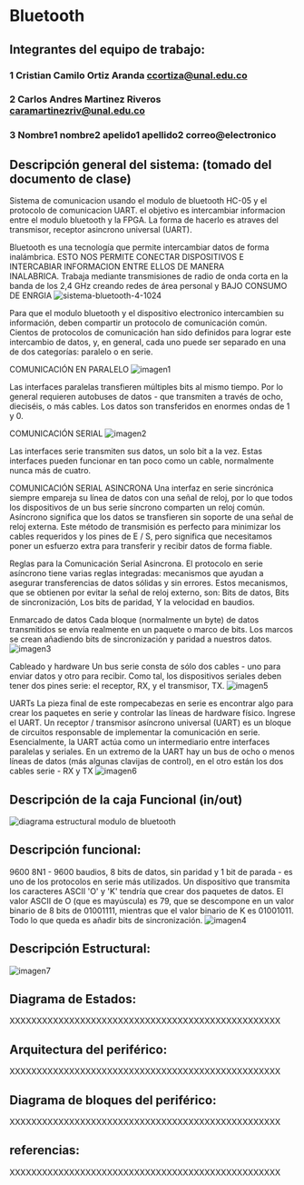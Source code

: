 # Bluetooth

## Integrantes del equipo de trabajo:

### 1 Cristian Camilo Ortiz Aranda ccortiza@unal.edu.co

### 2 Carlos Andres Martinez Riveros caramartinezriv@unal.edu.co

### 3 Nombre1 nombre2 apelido1 apellido2 correo@electronico


## Descripción general del sistema: (tomado del documento de clase)
Sistema de comunicacion usando el modulo de bluetooth HC-05 y el protocolo de comunicacion UART. el objetivo es intercambiar informacion entre el modulo bluetooth y la FPGA. La forma de hacerlo es atraves del transmisor, receptor asincrono universal (UART).
 
Bluetooth es una tecnología  que permite  intercambiar datos de forma inalámbrica. ESTO NOS PERMITE CONECTAR DISPOSITIVOS E INTERCABIAR INFORMACION ENTRE ELLOS DE MANERA INALABRICA. Trabaja mediante transmisiones de radio de onda corta en la banda de los 2,4 GHz creando redes de área personal y BAJO CONSUMO DE ENRGIA
![sistema-bluetooth-4-1024](https://user-images.githubusercontent.com/14295760/30007421-73d4059c-90d3-11e7-91a1-e8a5ee8e4048.jpg)

Para que el modulo bluetooth y el dispositivo electronico intercambien su información, deben compartir un protocolo de comunicación común. Cientos de protocolos de comunicación han sido definidos para lograr este intercambio de datos, y, en general, cada uno puede ser separado en una de dos categorías: paralelo o en serie.

COMUNICACIÓN EN PARALELO
![imagen1](https://user-images.githubusercontent.com/14295760/30022647-c93f7a80-9131-11e7-88ee-c0b164a50d70.png)

Las interfaces paralelas transfieren múltiples bits al mismo tiempo. Por lo general requieren autobuses de datos - que transmiten a través de ocho, dieciséis, o más cables. Los datos son transferidos en enormes ondas de 1 y 0.

COMUNICACIÓN SERIAL
![imagen2](https://user-images.githubusercontent.com/14295760/30022943-2b31ea60-9133-11e7-8ebd-f5efb8de9b40.png)

Las interfaces serie transmiten sus datos, un solo bit a la vez. Estas interfaces pueden funcionar en tan poco como un cable, normalmente nunca más de cuatro.

COMUNICACIÓN SERIAL ASINCRONA
Una interfaz en serie sincrónica siempre empareja su línea de datos con una señal de reloj, por lo que todos los dispositivos de un bus serie síncrono comparten un reloj común.
Asíncrono significa que los datos se transfieren sin soporte de una señal de reloj externa. Este método de transmisión es perfecto para minimizar los cables requeridos y los pines de E / S, pero significa que necesitamos poner un esfuerzo extra para transferir y recibir datos de forma fiable.

Reglas para la Comunicación Serial Asincrona.
El protocolo en serie asíncrono tiene varias reglas integradas: mecanismos que ayudan a asegurar transferencias de datos sólidas y sin errores. Estos mecanismos, que se obtienen por evitar la señal de reloj externo, son:
Bits de datos,
Bits de sincronización,
Los bits de paridad,
Y la velocidad en baudios.

Enmarcado de datos
Cada bloque (normalmente un byte) de datos transmitidos se envía realmente en un paquete o marco de bits. Los marcos se crean añadiendo bits de sincronización y paridad a nuestros datos.
![imagen3](https://user-images.githubusercontent.com/14295760/30022945-31787b28-9133-11e7-8b7f-e6f751ed11ec.png)

Cableado y hardware
Un bus serie consta de sólo dos cables - uno para enviar datos y otro para recibir. Como tal, los dispositivos seriales deben tener dos pines serie: el receptor, RX, y el transmisor, TX.
![imagen5](https://user-images.githubusercontent.com/14295760/30022969-4008fe6a-9133-11e7-8471-6ba53c995eab.png)


UARTs
La pieza final de este rompecabezas en serie es encontrar algo para crear los paquetes en serie y controlar las líneas de hardware físico. Ingrese el UART.
Un receptor / transmisor asíncrono universal (UART) es un bloque de circuitos responsable de implementar la comunicación en serie. Esencialmente, la UART actúa como un intermediario entre interfaces paralelas y seriales. En un extremo de la UART hay un bus de ocho o menos líneas de datos (más algunas clavijas de control), en el otro están los dos cables serie - RX y TX
![imagen6](https://user-images.githubusercontent.com/14295760/30022979-45b5da90-9133-11e7-9d3e-29b676b12f98.png)


## Descripción de la caja Funcional  (in/out)
![diagrama estructural modulo de bluetooth](https://user-images.githubusercontent.com/14295760/30006343-3aaafc10-90bc-11e7-9ef9-a25b44e576d2.png)

## Descripción funcional:
9600 8N1 - 9600 baudios, 8 bits de datos, sin paridad y 1 bit de parada - es uno de los protocolos en serie más utilizados.
Un dispositivo que transmita los caracteres ASCII 'O' y 'K' tendría que crear dos paquetes de datos. El valor ASCII de O (que es mayúscula) es 79, que se descompone en un valor binario de 8 bits de 01001111, mientras que el valor binario de K es 01001011. Todo lo que queda es añadir bits de sincronización.
![imagen4](https://user-images.githubusercontent.com/14295760/30022955-375db3e6-9133-11e7-824d-50842eccaeec.png)


## Descripción Estructural:
![imagen7](https://user-images.githubusercontent.com/14295760/30022997-576d469c-9133-11e7-8684-affce3593245.png)



## Diagrama de Estados:

XXXXXXXXXXXXXXXXXXXXXXXXXXXXXXXXXXXXXXXXXXXXXXXXXX

## Arquitectura del periférico:

XXXXXXXXXXXXXXXXXXXXXXXXXXXXXXXXXXXXXXXXXXXXXXXXXX

## Diagrama de bloques del periférico:

XXXXXXXXXXXXXXXXXXXXXXXXXXXXXXXXXXXXXXXXXXXXXXXXXX

## referencias:

XXXXXXXXXXXXXXXXXXXXXXXXXXXXXXXXXXXXXXXXXXXXXXXXXX

